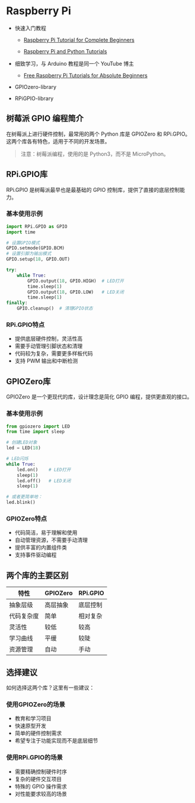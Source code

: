 # Raspberry Pi

- 快速入门教程

    - [Raspberry Pi Tutorial for Complete Beginners](https://www.youtube.com/playlist?list=PLLSegLrePWgLzBgQqDJvgZ4ewbpCnuare)

    - [Raspberry Pi and Python Tutorials](https://www.youtube.com/playlist?list=PLQVvvaa0QuDesV8WWHLLXW_avmTzHmJLv)

- 细致学习，与 Arduino 教程是同一个 YouTube 博主

    - [Free Raspberry Pi Tutorials for Absolute Beginners](https://www.youtube.com/playlist?list=PLGs0VKk2DiYxdMjCJmcP6jt4Yw6OHK85O)

- GPIOzero-library
- RPiGPIO-library

## 树莓派 GPIO 编程简介

在树莓派上进行硬件控制，最常用的两个 Python 库是 GPIOZero 和 RPi.GPIO。这两个库各有特色，适用于不同的开发场景。

> 注意：树莓派编程，使用的是 Python3，而不是 MicroPython。

## RPi.GPIO库

RPi.GPIO 是树莓派最早也是最基础的 GPIO 控制库，提供了直接的底层控制能力。

### 基本使用示例

```python
import RPi.GPIO as GPIO
import time

# 设置GPIO模式
GPIO.setmode(GPIO.BCM)
# 设置引脚为输出模式
GPIO.setup(18, GPIO.OUT)

try:
    while True:
        GPIO.output(18, GPIO.HIGH)  # LED打开
        time.sleep(1)
        GPIO.output(18, GPIO.LOW)   # LED关闭
        time.sleep(1)
finally:
    GPIO.cleanup()  # 清理GPIO状态
```

### RPi.GPIO特点

- 提供底层硬件控制，灵活性高
- 需要手动管理引脚状态和清理
- 代码较为复杂，需要更多样板代码
- 支持 PWM 输出和中断检测

## GPIOZero库

GPIOZero 是一个更现代的库，设计理念是简化 GPIO 编程，提供更直观的接口。

### 基本使用示例

```python
from gpiozero import LED
from time import sleep

# 创建LED对象
led = LED(18)

# LED闪烁
while True:
    led.on()    # LED打开
    sleep(1)
    led.off()   # LED关闭
    sleep(1)

# 或者更简单地：
led.blink()
```

### GPIOZero特点

- 代码简洁，易于理解和使用
- 自动管理资源，不需要手动清理
- 提供丰富的内置组件类
- 支持事件驱动编程

## 两个库的主要区别

| **特性**   | **GPIOZero** | **RPi.GPIO** |
| ---------- | ------------ | ------------ |
| 抽象层级   | 高层抽象     | 底层控制     |
| 代码复杂度 | 简单         | 相对复杂     |
| 灵活性     | 较低         | 较高         |
| 学习曲线   | 平缓         | 较陡         |
| 资源管理   | 自动         | 手动         |

## 选择建议

如何选择这两个库？这里有一些建议：

### 使用GPIOZero的场景

- 教育和学习项目
- 快速原型开发
- 简单的硬件控制需求
- 希望专注于功能实现而不是底层细节

### 使用RPi.GPIO的场景

- 需要精确控制硬件时序
- 复杂的硬件交互项目
- 特殊的 GPIO 操作需求
- 对性能要求较高的场景

